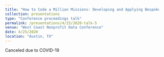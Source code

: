 ```yaml
---
title: "How to Code a Million Missions: Developing and Applying Bespoke Nonprofit Activity Codes Using Machine Learning Algorithms"
collection: presentations
type: "Conference proceedings talk"
permalink: /presentations/4/25/2020-talk-5
venue: "West Coast Nonprofit Data Conference"
date: 4/25/2020
location: "Austin, TX"
---
```


Canceled due to COVID-19
